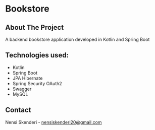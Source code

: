 # Bookstore

## About The Project

A backend bookstore application developed in Kotlin and Spring Boot

## Technologies used: 

  * Kotlin
  * Spring Boot
  * JPA Hibernate
  * Spring Security OAuth2
  * Swagger
  * MySQL

## Contact 
Nensi Skenderi - nensiskenderi20@gmail.com

  

